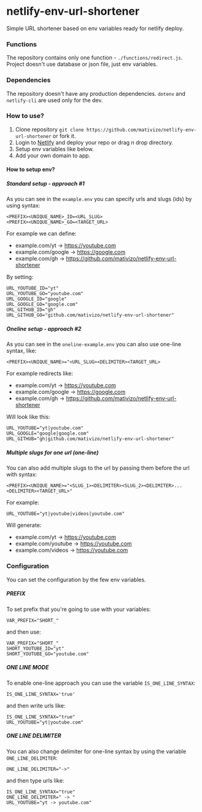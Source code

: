 # netlify-env-url-shortener
Simple URL shortener based on env variables ready for netlify deploy.

### Functions
The repository contains only one function - `./functions/redirect.js`. Project doesn't use database or json file, just env variables.

### Dependencies
The repository doesn't have any production dependencies.
`dotenv` and `netlify-cli` are used only for the dev.

### How to use?
1. Clone repository `git clone https://github.com/mativizo/netlify-env-url-shortener` or fork it.
2. Login to [Netlify](https://netlify.com) and deploy your repo or drag n drop directory.
3. Setup env variables like below.
4. Add your own domain to app.

#### How to setup env?

##### Standard setup - approach #1
As you can see in the `example.env` you can specify urls and slugs (ids) by using syntax:
```
<PREFIX><UNIQUE_NAME>_ID=<URL_SLUG>
<PREFIX><UNIQUE_NAME>_GO=<TARGET_URL>
```

For example we can define:
- example.com/yt -> https://youtube.com
- example.com/google -> https://google.com
- example.com/gh -> https://github.com/mativizo/netlify-env-url-shortener

By setting:
```
URL_YOUTUBE_ID="yt"
URL_YOUTUBE_GO="youtube.com"
URL_GOOGLE_ID="google"
URL_GOOGLE_GO="google.com"
URL_GITHUB_ID="gh"
URL_GITHUB_GO="github.com/mativizo/netlify-env-url-shortener"
```

##### Oneline setup - approach #2
As you can see in the `oneline-example.env` you can also use one-line syntax, like:
```
<PREFIX><UNIQUE_NAME>="<URL_SLUG><DELIMITER><TARGET_URL>
```

For example redirects like:
- example.com/yt -> https://youtube.com
- example.com/google -> https://google.com
- example.com/gh -> https://github.com/mativizo/netlify-env-url-shortener

Will look like this:
```
URL_YOUTUBE="yt|youtube.com"
URL_GOOGLE="google|google.com"
URL_GITHUB="gh|github.com/mativizo/netlify-env-url-shortener"
```
##### Multiple slugs for one url (one-line)
You can also add multiple slugs to the url by passing them before the url with syntax:
```
<PREFIX><UNIQUE_NAME>="<SLUG_1><DELIMITER><SLUG_2><DELIMITER>...<DELIMITER><TARGET_URL>"
```

For example:
```
URL_YOUTUBE="yt|youtube|videos|youtube.com"
```

Will generate:
- example.com/yt -> https://youtube.com
- example.com/youtube -> https://youtube.com
- example.com/videos -> https://youtube.com




### Configuration
You can set the configuration by the few env variables.

##### PREFIX
To set prefix that you're going to use with your variables:
```
VAR_PREFIX="SHORT_"
```

and then use:
```
VAR_PREFIX="SHORT_"
SHORT_YOUTUBE_ID="yt"
SHORT_YOUTUBE_GO="youtube.com"
```

##### ONE LINE MODE
To enable one-line approach you can use the variable `IS_ONE_LINE_SYNTAX`:
```
IS_ONE_LINE_SYNTAX='true'
```

and then write urls like:
```
IS_ONE_LINE_SYNTAX="true"
URL_YOUTUBE="yt|youtube.com"
```

##### ONE LINE DELIMITER
You can also change delimiter for one-line syntax by using the variable `ONE_LINE_DELIMITER`:

```
ONE_LINE_DELIMITER="->"
```

and then type urls like:
```
IS_ONE_LINE_SYNTAX="true"
ONE_LINE_DELIMITER=" -> "
URL_YOUTUBE="yt -> youtube.com"
```